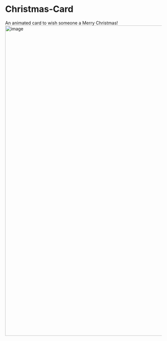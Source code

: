 # Christmas-Card
An animated card to wish someone a Merry Christmas!
<img width="1000" alt="image" src="https://user-images.githubusercontent.com/101781485/158896304-03e1396d-c259-46fd-8d14-fd94fa9b78e8.png">
